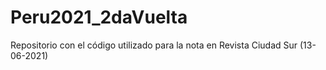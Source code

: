 # Peru2021_2daVuelta
Repositorio con el código utilizado para la nota en Revista Ciudad Sur (13-06-2021)
